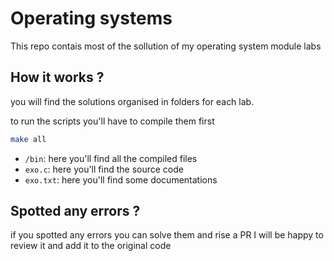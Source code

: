 # Operating systems
This repo contais most of the sollution of my operating system module labs

## How it works ?
you will find the solutions organised in folders for each lab.

to run the scripts you'll have to compile them first
```bash
make all
```

- `/bin`: here you'll find all the compiled files
- `exo.c`: here you'll find the source code
- `exo.txt`: here you'll find some documentations 



 

## Spotted any errors ?
if you spotted any errors you can solve them and rise a PR I will be happy to review it and add it to the original code
